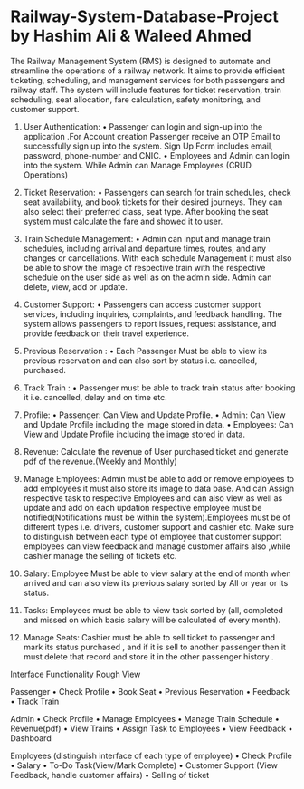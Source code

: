 # Railway-System-Database-Project by Hashim Ali & Waleed Ahmed
The Railway Management System (RMS) is designed to automate and streamline the operations of a railway network. It aims to provide efficient ticketing, scheduling, and management services for both passengers and railway staff. The system will include features for ticket reservation, train scheduling, seat allocation, fare calculation, safety monitoring, and customer support.

1. User Authentication:
• Passenger can login and sign-up into the application .For Account creation Passenger receive an OTP Email to successfully sign up into the system. Sign Up Form includes email, password, phone-number and CNIC.
• Employees and Admin can login into the system. While Admin can Manage Employees (CRUD Operations)

2. Ticket Reservation:
• Passengers can search for train schedules, check seat availability, and book tickets for their desired journeys. They can also select their preferred class, seat type. After booking the seat system must calculate the fare and showed it to user.

3. Train Schedule Management:
• Admin can input and manage train schedules, including arrival and departure times, routes, and any changes or cancellations. With each schedule Management it must also be able to show the image of respective train with the respective schedule on the user side as well as on the admin side. Admin can delete, view, add or update.

4. Customer Support:
• Passengers can access customer support services, including inquiries, complaints, and feedback handling. The system allows passengers to report issues, request assistance, and provide feedback on their travel experience.

5. Previous Reservation :
• Each Passenger Must be able to view its previous reservation and can also sort by status i.e. cancelled, purchased.

6. Track Train :
• Passenger must be able to track train status after booking it i.e. cancelled, delay and on time etc.

7. Profile:
• Passenger: Can View and Update Profile.
• Admin: Can View and Update Profile including the image stored in data.
• Employees: Can View and Update Profile including the image stored in data.
8. Revenue: Calculate the revenue of User purchased ticket and generate pdf of the revenue.(Weekly and Monthly)
9. Manage Employees: Admin must be able to add or remove employees to add employees it must also store its image to data base. And can Assign respective task to respective Employees and can also view as well as update and add on each updation respective employee must be notified(Notifications must be within the system).Employees must be of different types i.e. drivers, customer support and cashier etc. Make sure to distinguish between each type of employee that customer support employees can view feedback and manage customer affairs also ,while cashier manage the selling of tickets etc.
10. Salary: Employee Must be able to view salary at the end of month when arrived and can also view its previous salary sorted by All or year or its status.
11. Tasks: Employees must be able to view task sorted by (all, completed and missed on which basis salary will be calculated of every month).
12. Manage Seats: Cashier must be able to sell ticket to passenger and mark its status purchased , and if it is sell to another passenger then it must delete that record and store it in the other passenger history .

Interface Functionality Rough View

Passenger 
• Check Profile
• Book Seat
• Previous Reservation
• Feedback
• Track Train

Admin 
• Check Profile
• Manage Employees
• Manage Train Schedule
• Revenue(pdf)
• View Trains
• Assign Task to Employees
• View Feedback
• Dashboard

Employees (distinguish interface of each type of employee)
• Check Profile
• Salary
• To-Do Task(View/Mark Complete)
• Customer Support (View Feedback, handle customer affairs)
• Selling of ticket
